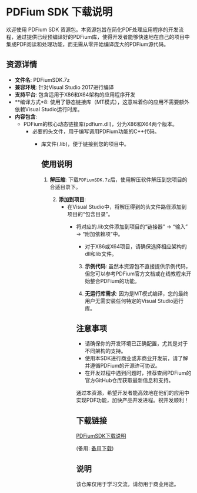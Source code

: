 # PDFium SDK 下载说明

欢迎使用 PDFium SDK 资源包。本资源包旨在简化PDF处理应用程序的开发流程，通过提供已经预编译好的PDFium库，使得开发者能够快速地在自己的项目中集成PDF阅读和处理功能，而无需从零开始编译庞大的PDFium源代码。

## 资源详情

- **文件名**: PDFiumSDK.7z
- **兼容环境**: 针对Visual Studio 2017进行编译
- **支持平台**: 包含适用于X86和X64架构的应用程序开发
- **编译方式*8: 使用了静态链接库（MT模式），这意味着你的应用不需要额外依赖Visual Studio运行时库。
- **内容包含**:
  - PDFium的核心动态链接库(pdfium.dll)，分为X86和X64两个版本。
    - 必要的头文件，用于编写调用PDFium功能的C++代码。
      - 库文件(.lib)，便于链接到您的项目中。

        ## 使用说明

        1. **解压缩**: 下载`PDFiumSDK.7z`后，使用解压软件解压到您项目的合适目录下。

           2. **添加到项目**: 
              - 在Visual Studio中，将解压得到的头文件路径添加到项目的“包含目录”。
                 - 将对应的.lib文件添加到项目的“链接器” -> “输入” -> “附加依赖项”中。
                    - 对于X86或X64项目，请确保选择相应架构的dll和lib文件。

                    3. **示例代码**: 虽然本资源包不直接提供示例代码，但您可以参考PDFium官方文档或在线教程来开始整合PDFium的功能。

                    4. **无运行库需求**: 因为是MT模式编译，您的最终用户无需安装任何特定的Visual Studio运行库。

                    ## 注意事项

                    - 请确保你的开发环境已正确配置，尤其是对于不同架构的支持。
                    - 使用本SDK进行商业或非商业开发前，请了解并遵循PDFium的开源许可协议。
                    - 在开发过程中遇到问题时，推荐查阅PDFium的官方GitHub仓库获取最新信息和支持。

                    通过本资源，希望开发者能高效地在他们的应用中实现PDF功能，加快产品开发进程。祝开发顺利！

                    ## 下载链接
                    [PDFiumSDK下载说明](https://pan.quark.cn/s/983757e6e0b6) 

                    (备用: [备用下载](https://pan.baidu.com/s/1qjFnkcdGwklStFYeWv-eWg?pwd=1234))

                    ## 说明

                    该仓库仅用于学习交流，请勿用于商业用途。
